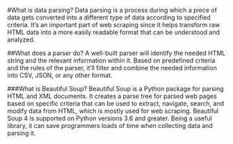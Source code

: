 #What is data parsing?
Data parsing is a process during which a piece of data gets converted into a different type of data according to specified criteria. It’s an important part of web scraping since it helps transform raw HTML data into a more easily readable format that can be understood and analyzed.

##What does a parser do?
A well-built parser will identify the needed HTML string and the relevant information within it. Based on predefined criteria and the rules of the parser, it’ll filter and combine the needed information into CSV, JSON, or any other format.


###What is Beautiful Soup?
Beautiful Soup is a Python package for parsing HTML and XML documents. It creates a parse tree for parsed web pages based on specific criteria that can be used to extract, navigate, search, and modify data from HTML, which is mostly used for web scraping. Beautiful Soup 4 is supported on Python versions 3.6 and greater. Being a useful library, it can save programmers loads of time when collecting data and parsing it.
